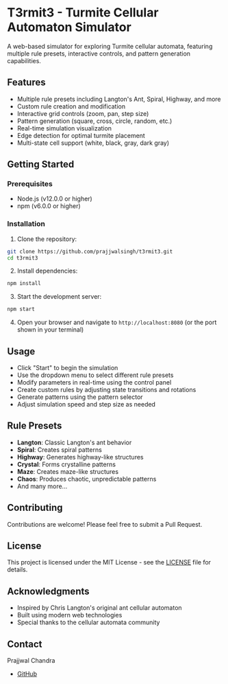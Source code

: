 # T3rmit3 - Turmite Cellular Automaton Simulator

A web-based simulator for exploring Turmite cellular automata, featuring multiple rule presets, interactive controls, and pattern generation capabilities.

## Features

- Multiple rule presets including Langton's Ant, Spiral, Highway, and more
- Custom rule creation and modification
- Interactive grid controls (zoom, pan, step size)
- Pattern generation (square, cross, circle, random, etc.)
- Real-time simulation visualization
- Edge detection for optimal turmite placement
- Multi-state cell support (white, black, gray, dark gray)

## Getting Started

### Prerequisites

- Node.js (v12.0.0 or higher)
- npm (v6.0.0 or higher)

### Installation

1. Clone the repository:
```bash
git clone https://github.com/prajjwalsingh/t3rmit3.git
cd t3rmit3
```

2. Install dependencies:
```bash
npm install
```

3. Start the development server:
```bash
npm start
```

4. Open your browser and navigate to `http://localhost:8080` (or the port shown in your terminal)

## Usage

- Click "Start" to begin the simulation
- Use the dropdown menu to select different rule presets
- Modify parameters in real-time using the control panel
- Create custom rules by adjusting state transitions and rotations
- Generate patterns using the pattern selector
- Adjust simulation speed and step size as needed

## Rule Presets

- **Langton**: Classic Langton's ant behavior
- **Spiral**: Creates spiral patterns
- **Highway**: Generates highway-like structures
- **Crystal**: Forms crystalline patterns
- **Maze**: Creates maze-like structures
- **Chaos**: Produces chaotic, unpredictable patterns
- And many more...

## Contributing

Contributions are welcome! Please feel free to submit a Pull Request.

## License

This project is licensed under the MIT License - see the [LICENSE](LICENSE) file for details.

## Acknowledgments

- Inspired by Chris Langton's original ant cellular automaton
- Built using modern web technologies
- Special thanks to the cellular automata community

## Contact

Prajjwal Chandra
- [GitHub](https://github.com/prajjwalsingh)
